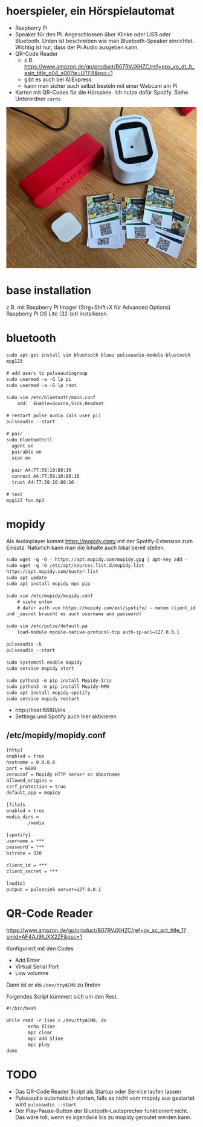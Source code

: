 # hoerspieler, ein Hörspielautomat

- Raspberry Pi
- Speaker für den PI. Angeschlossen über Klinke oder USB oder Bluetooth. Unten ist beschreiben wie man Bluetooth-Speaker einrichtet. Wichtig ist nur, dass der Pi Audio ausgeben kann.
- QR-Code Reader
  - z.B. https://www.amazon.de/gp/product/B07RVJXHZC/ref=ppx_yo_dt_b_asin_title_o04_s00?ie=UTF8&psc=1
  - gibt es auch bei AliExpress
  - kann man sicher auch selbst besteln mit einer Webcam am Pi
- Karten mit QR-Codes für die Hörspiele. Ich nutze dafür Spotify. Siehe Unterordner `cards`

![Beispiel](hoerspieler.jpg)

# base installation

z.B. mit Raspberry Pi Imager (Strg+Shift+X für Advanced Options) Raspberry Pi OS Lite (32-bit) installieren.

# bluetooth
```
sudo apt-get install vim bluetooth bluez pulseaudio-module-bluetooth mpg123

# add users to pulseaudiogroup
sudo usermod -a -G lp pi
sudo usermod -a -G lp root

sudo vim /etc/bluetooth/main.conf
    add:  Enable=Source,Sink,Headset
	
# restart pulse audio (als user pi)
pulseaudio --start

# pair
sudo bluetoothctl
  agent on 
  pairable on
  scan on

  pair A4:77:58:10:88:16 
  connect A4:77:58:10:88:16 
  trust A4:77:58:10:88:16 

# test
mpg123 foo.mp3
```

# mopidy 

Als Audioplayer kommt https://mopidy.com/ mit der Spotify-Extension zum Einsatz. Natürlich kann man die Inhalte auch lokal bereit stellen.

```
sudo wget -q -O - https://apt.mopidy.com/mopidy.gpg | apt-key add -
sudo wget -q -O /etc/apt/sources.list.d/mopidy.list https://apt.mopidy.com/buster.list
sudo apt update
sudo apt install mopidy mpc pip

sudo vim /etc/mopidy/mopidy.conf
    # siehe unten
    # dafür auth von https://mopidy.com/ext/spotify/ - neben client_id und _secret braucht es auch username und password!

sudo vim /etc/pulse/default.pa
    load-module module-native-protocol-tcp auth-ip-acl=127.0.0.1

pulseaudio -k
pulseaudio --start

sudo systemctl enable mopidy
sudo service mopidy start

sudo python3 -m pip install Mopidy-Iris
sudo python3 -m pip install Mopidy-MPD
sudo apt install mopidy-spotify
sudo service mopidy restart
```

 - http://host:6680/iris
 - Settings und Spotify auch hier aktivieren

## /etc/mopidy/mopidy.conf
```
[http]
enabled = true
hostname = 0.0.0.0
port = 6680
zeroconf = Mopidy HTTP server on $hostname
allowed_origins =
csrf_protection = true
default_app = mopidy

[file]s
enabled = true
media_dirs =
        /media

[spotify]
username = ***
password = ***
bitrate = 320

client_id = ***
client_secret = ***

[audio]
output = pulsesink server=127.0.0.1
```

# QR-Code Reader

https://www.amazon.de/gp/product/B07RVJXHZC/ref=ox_sc_act_title_1?smid=AF4AJ9IUXX2ZF&psc=1

Konfiguriert mit den Codes

- Add Enter
- Virtual Serial Port
- Low volumne

Dann ist er als `/dev/ttyACM0` zu finden

Folgendes Script kümmert sich um den Rest.

```
#!/bin/bash

while read -r line < /dev/ttyACM0; do
        echo $line
        mpc clear
        mpc add $line
        mpc play
done
```

# TODO

- Das QR-Code Reader Script als Startup oder Service laufen lassen
- Pulseaudio automatisch starten, falls es nicht vom mopidy aus gestartet wird `pulseaudio --start`
- Der Play-Pause-Button der Bluetooth-Lautsprecher funktioniert nicht. Das wäre toll, wenn es irgendwie bis zu mopidy geroutet werden kann.